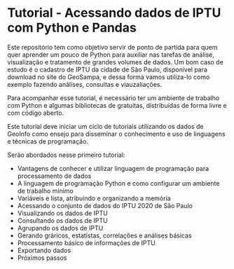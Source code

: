 # Tutorial - Acessando dados de IPTU com Python e Pandas

Este repositório tem como objetivo servir de ponto de partida para quem quer aprender um pouco de Python para auxiliar nas tarefas de análise, visualização e tratamento de grandes volumes de dados. Um bom caso de estudo é o cadastro de IPTU da cidade de São Paulo, disponível para download no site do GeoSampa, e dessa forma vamos utiliza-lo como exemplo fazendo anãlises, consultas e viauzaliações.

Para acompanhar esse tutorial, é necessário ter um ambiente de trabalho com Python e algumas bibliotecas de gratuitas, distribuídas de forma livre e com código aberto.

Este tutorial deve iniciar um ciclo de tutoriais utilizando os dados de GeoInfo como ensejo para disseminar o conhecimento e uso de linguagens e técnicas de programação.

Serão abordados nesse primeiro tutorial:

* Vantagens de conhecer e utilizar linguagem de programação para processamento de dados
* A linguagem de programação Python e como configurar um ambiente de trabalho mínimo
* Variáveis e lista, atribuindo e organizando a memória
* Acessando o conjunto de dados do IPTU 2020 de São Paulo
* Visualizando os dados de IPTU
* Consultando os dados de IPTU
* Agrupando os dados de IPTU
* Gerando gráricos, estatístas, correlações e análises básicas
* Processamento básico de informações de IPTU
* Exportando dados
* Próximos passos


